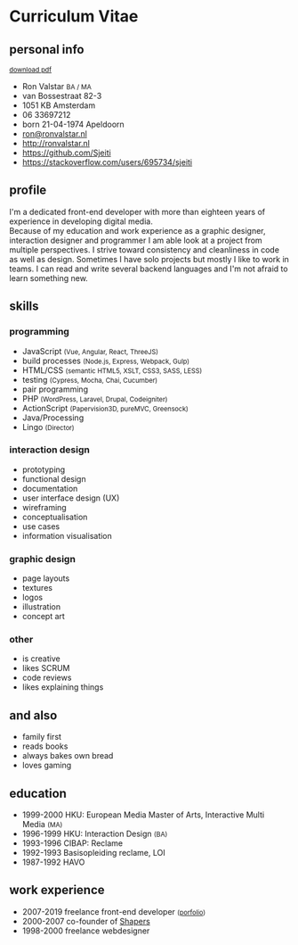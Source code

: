 <!--
  id: 2433
  date: 2014-05-23
  modified: 2019-10-25
  slug: cv
  type: page
  metaKeyword: front-end developer
  metaTitle: Curriculum Vitae Ron Valstar
  metaDescription: I am a front-end developer with more than eighteen years experience doing graphic design, interaction design and programming.
-->

# Curriculum Vitae

<div class="print-columns">
<div>

## personal info

<small class="pull-right"><a href="https://res.cloudinary.com/dn1rmdjs5/image/upload/v1569508867/rv/Curiculum-Vitae_Ron-Valstar_front-end-developer.pdf" download="Curiculum-Vitae_Ron-Valstar_front-end-developer.pdf">download pdf</a></small>
<ul class="list-unstyled">
	<li>Ron Valstar <small>BA / MA</small></li>
	<li>van Bossestraat 82-3</li>
	<li>1051 KB Amsterdam</li>
	<li>06 33697212</li>
	<li>born 21-04-1974 Apeldoorn</li>
	<li><a href="mailto:ron@ronvalstar.nl">ron@ronvalstar.nl</a></li>
	<li><a href="http://ronvalstar.nl">http://ronvalstar.nl</a></li>
	<li><a href="https://github.com/Sjeiti">https://github.com/Sjeiti</a></li>
	<li><a href="https://stackoverflow.com/users/695734/sjeiti">https://stackoverflow.com/users/695734/sjeiti</a></li>
</ul>

## profile

I'm a dedicated front-end developer with more than eighteen years of experience in developing digital media.<br/>
Because of my education and work experience as a graphic designer, interaction designer and programmer I am able look at a project from multiple perspectives. I strive toward consistency and cleanliness in code as well as design.
Sometimes I have solo projects but mostly I like to work in teams. 
I can read and write several backend languages and I'm not afraid to learn something new.

</div>
<div>

## skills

### programming

<ul class="list-unstyled">
	<li data-skill="5">JavaScript <small>(Vue, Angular, React, ThreeJS)</small></li>
	<li data-skill="5">build processes <small>(Node.js, Express, Webpack, Gulp)</small></li>
	<li data-skill="5">HTML/CSS <small>(semantic HTML5, XSLT, CSS3, SASS, LESS)</small></li>
	<li data-skill="5">testing <small>(Cypress, Mocha, Chai, Cucumber)</small></li>
	<li data-skill="5">pair programming</li>
	<li data-skill="4">PHP <small>(WordPress, Laravel, Drupal, Codeigniter)</small></li>
	<li data-skill="4">ActionScript <small>(Papervision3D, pureMVC, Greensock)</small></li>
	<li data-skill="3">Java/Processing</li>
	<li data-skill="2">Lingo <small>(Director)</small></li>
</ul>

### interaction design

<ul class="list-unstyled">
	<li data-skill="5">prototyping</li>
	<li data-skill="5">functional design</li>
	<li data-skill="5">documentation</li>
	<li data-skill="4">user interface design (UX)</li>
	<li data-skill="4">wireframing</li>
	<li data-skill="4">conceptualisation</li>
	<li data-skill="3">use cases</li>
	<li data-skill="3">information visualisation</li>
</ul>

### graphic design

<ul class="list-unstyled">
	<li data-skill="5">page layouts</li>
	<li data-skill="5">textures</li>
	<li data-skill="4">logos</li>
	<li data-skill="3">illustration</li>
	<li data-skill="2">concept art</li>
</ul>
 
</div>
</div>
<div class="print-columns">
<div>

### other

 - is creative
 - likes SCRUM
 - code reviews
 - likes explaining things

</div>
<div>

## and also

 - family first
 - reads books
 - always bakes own bread
 - loves gaming 

 
</div>
</div>
<div style="page-break-after: always;"></div>

## education

 - <time>1999-2000</time> HKU: European Media Master of Arts, Interactive Multi Media <small>(MA)</small>
 - <time>1996-1999</time> HKU: Interaction Design <small>(BA)</small>
 - <time>1993-1996</time> CIBAP: Reclame
 - <time>1992-1993</time> Basisopleiding reclame, LOI
 - <time>1987-1992</time> HAVO

## work experience

 - <time>2007-2019</time> freelance front-end developer <small>([porfolio](https://ronvalstar.nl/projects))</small>
 - <time>2000-2007</time> co-founder of [Shapers](http://www.shapers.nl/)
 - <time>1998-2000</time> freelance webdesigner

<!--<div style="page-break-after: always;"></div>-->
